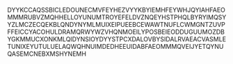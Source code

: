 DYYKCCAQSSBICLEDOUNECMVFEYHEZVYYKBYIEMHFEYWHJQYIAHFAEOMMMRUBVZMQHHELLOYUNUMTROYEFELDVZNQEYHSTPHQLBYRYIMQSYYZLMCZECQEKBLQNDYNYMLMUIXEIPUEEBCEWAWTNUFLCWMGNTZUVPFFEICCYACOHULDRAMQRWYWZVHQNMOEILYPOSBEIEODDUGUUMOZDBYGKMMUCXONKMLQIDYNSIOYDYYSTPCXDALOVBYSIDALRVAEACVASMLETUNIXEYUTULUELAQWQHNUIMDEDHEEUIDABFAEOMMMQVEIJYETQYNUQASEMCNEBXMSHYNEMH
